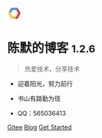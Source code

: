 ![logo](_media/ico.png)

# 陈默的博客 <small>1.2.6</small>

> 热爱技术，分享技术

- 迎着阳光，努力前行

- 书山有路勤为径

- QQ：565036413

[Gitee](https://gitee.com/gite2)
[Blog](https://blog.edjoke.com/)
[Get Started](/01_Tools_Docsify/docsify)